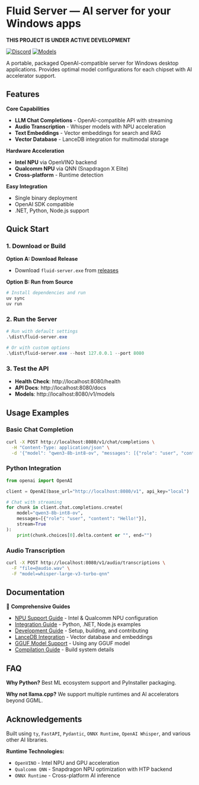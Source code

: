 # Fluid Server — AI server for your Windows apps

**THIS PROJECT IS UNDER ACTIVE DEVELOPMENT**

[![Discord](https://img.shields.io/badge/Discord-Join%20Chat-7289da.svg)](https://discord.gg/WNsvaCtmDe)
[![Models](https://img.shields.io/badge/%F0%9F%A4%97%20Hugging%20Face-Model-blue)](https://huggingface.co/collections/FluidInference)

A portable, packaged OpenAI-compatible server for Windows desktop applications. Provides optimal model configurations for each chipset with AI accelerator support.

## Features

**Core Capabilities**
- **LLM Chat Completions** - OpenAI-compatible API with streaming
- **Audio Transcription** - Whisper models with NPU acceleration
- **Text Embeddings** - Vector embeddings for search and RAG
- **Vector Database** - LanceDB integration for multimodal storage

**Hardware Acceleration**
- **Intel NPU** via OpenVINO backend
- **Qualcomm NPU** via QNN (Snapdragon X Elite)
- **Cross-platform** - Runtime detection

**Easy Integration**
- Single binary deployment
- OpenAI SDK compatible
- .NET, Python, Node.js support

## Quick Start

### 1. Download or Build

**Option A: Download Release**
- Download `fluid-server.exe` from [releases](https://github.com/FluidInference/fluid-server/releases)

**Option B: Run from Source**
```powershell
# Install dependencies and run
uv sync
uv run
```

### 2. Run the Server

```powershell
# Run with default settings
.\dist\fluid-server.exe

# Or with custom options
.\dist\fluid-server.exe --host 127.0.0.1 --port 8080
```

### 3. Test the API

- **Health Check**: http://localhost:8080/health
- **API Docs**: http://localhost:8080/docs
- **Models**: http://localhost:8080/v1/models

## Usage Examples

### Basic Chat Completion

```bash
curl -X POST http://localhost:8080/v1/chat/completions \
  -H "Content-Type: application/json" \
  -d '{"model": "qwen3-8b-int8-ov", "messages": [{"role": "user", "content": "Hello!"}]}'
```

### Python Integration

```python
from openai import OpenAI

client = OpenAI(base_url="http://localhost:8080/v1", api_key="local")

# Chat with streaming
for chunk in client.chat.completions.create(
    model="qwen3-8b-int8-ov",
    messages=[{"role": "user", "content": "Hello!"}],
    stream=True
):
    print(chunk.choices[0].delta.content or "", end="")
```

### Audio Transcription

```bash
curl -X POST http://localhost:8080/v1/audio/transcriptions \
  -F "file=@audio.wav" \
  -F "model=whisper-large-v3-turbo-qnn"
```

## Documentation

📖 **Comprehensive Guides**
- [NPU Support Guide](docs/npu-support.md) - Intel & Qualcomm NPU configuration
- [Integration Guide](docs/integration-guide.md) - Python, .NET, Node.js examples
- [Development Guide](docs/development.md) - Setup, building, and contributing
- [LanceDB Integration](docs/lancedb.md) - Vector database and embeddings
- [GGUF Model Support](docs/GGUF-model-support.md) - Using any GGUF model
- [Compilation Guide](docs/compilation-guide.md) - Build system details

## FAQ

**Why Python?** Best ML ecosystem support and PyInstaller packaging.

**Why not llama.cpp?** We support multiple runtimes and AI accelerators beyond GGML.

## Acknowledgements

Built using `ty`, `FastAPI`, `Pydantic`, `ONNX Runtime`, `OpenAI Whisper`, and various other AI libraries.

**Runtime Technologies:**
- `OpenVINO` - Intel NPU and GPU acceleration
- `Qualcomm QNN` - Snapdragon NPU optimization with HTP backend
- `ONNX Runtime` - Cross-platform AI inference
